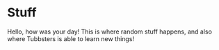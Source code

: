 # Stuff

Hello, how was your day! This is where random stuff happens, and also where Tubbsters is able to learn new things!
